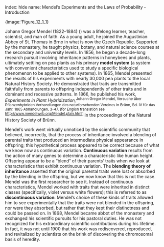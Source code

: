 index: hide
name: Mendel’s Experiments and the Laws of Probability - Introduction


{image:'Figure_12_1_1}
        

Johann Gregor Mendel (1822–1884) () was a lifelong learner, teacher, scientist, and man of faith. As a young adult, he joined the Augustinian Abbey of St. Thomas in Brno in what is now the Czech Republic. Supported by the monastery, he taught physics, botany, and natural science courses at the secondary and university levels. In 1856, he began a decade-long research pursuit involving inheritance patterns in honeybees and plants, ultimately settling on pea plants as his primary  **model system** (a system with convenient characteristics used to study a specific biological phenomenon to be applied to other systems). In 1865, Mendel presented the results of his experiments with nearly 30,000 pea plants to the local Natural History Society. He demonstrated that traits are transmitted faithfully from parents to offspring independently of other traits and in dominant and recessive patterns. In 1866, he published his work,  *Experiments in Plant Hybridization,*<sup>Johann Gregor Mendel, Versuche über Pflanzenhybriden Verhandlungen des naturforschenden Vereines in Brünn, Bd. IV für das Jahr, 1865 Abhandlungen, 3–47. [for English translation see http://www.mendelweb.org/Mendel.plain.html]
</sup> in the proceedings of the Natural History Society of Brünn.

Mendel’s work went virtually unnoticed by the scientific community that believed, incorrectly, that the process of inheritance involved a blending of parental traits that produced an intermediate physical appearance in offspring; this hypothetical process appeared to be correct because of what we know now as continuous variation.  **Continuous variation** results from the action of many genes to determine a characteristic like human height. Offspring appear to be a “blend” of their parents’ traits when we look at characteristics that exhibit continuous variation. The  **blending theory of inheritance** asserted that the original parental traits were lost or absorbed by the blending in the offspring, but we now know that this is not the case. Mendel was the first researcher to see it. Instead of continuous characteristics, Mendel worked with traits that were inherited in distinct classes (specifically, violet versus white flowers); this is referred to as  **discontinuous variation**. Mendel’s choice of these kinds of traits allowed him to see experimentally that the traits were not blended in the offspring, nor were they absorbed, but rather that they kept their distinctness and could be passed on. In 1868, Mendel became abbot of the monastery and exchanged his scientific pursuits for his pastoral duties. He was not recognized for his extraordinary scientific contributions during his lifetime. In fact, it was not until 1900 that his work was rediscovered, reproduced, and revitalized by scientists on the brink of discovering the chromosomal basis of heredity.
